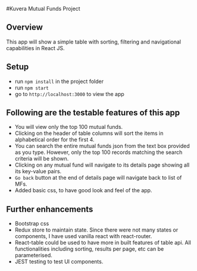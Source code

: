 #Kuvera Mutual Funds Project

## Overview

This app will show a simple table with sorting, filtering and navigational capabilities in React JS.

## Setup

- run `npm install` in the project folder
- run `npm start`
- go to `http://localhost:3000` to view the app

## Following are the testable features of this app

- You will view only the top 100 mutual funds.
- Clicking on the header of table columns will sort the items in alphabetical order for the first 4.
- You can search the entire mutual funds json from the text box provided as you type. However, only the top 100 records matching the search criteria will be shown.
- Clicking on any mutual fund will navigate to its details page showing all its key-value pairs.
- `Go back` button at the end of details page will navigate back to list of MFs.
- Added basic css, to have good look and feel of the app.

## Further enhancements

- Bootstrap css
- Redux store to maintain state. Since there were not many states or components, I have used vanilla react with react-router.
- React-table could be used to have more in built features of table api. All functionalities including sorting, results per page, etc can be parameterised.
- JEST testing to test UI components.
